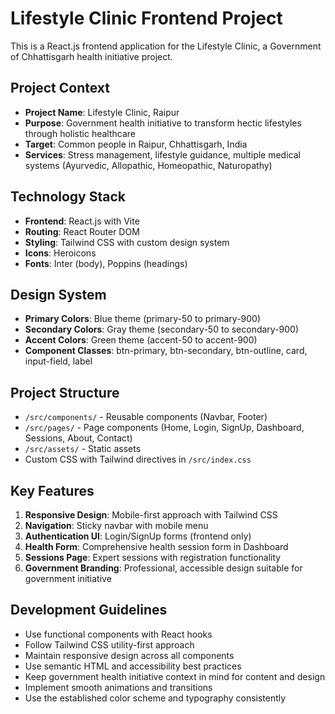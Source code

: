 <!-- Use this file to provide workspace-specific custom instructions to Copilot. For more details, visit https://code.visualstudio.com/docs/copilot/copilot-customization#_use-a-githubcopilotinstructionsmd-file -->

# Lifestyle Clinic Frontend Project

This is a React.js frontend application for the Lifestyle Clinic, a Government of Chhattisgarh health initiative project.

## Project Context
- **Project Name**: Lifestyle Clinic, Raipur
- **Purpose**: Government health initiative to transform hectic lifestyles through holistic healthcare
- **Target**: Common people in Raipur, Chhattisgarh, India
- **Services**: Stress management, lifestyle guidance, multiple medical systems (Ayurvedic, Allopathic, Homeopathic, Naturopathy)

## Technology Stack
- **Frontend**: React.js with Vite
- **Routing**: React Router DOM
- **Styling**: Tailwind CSS with custom design system
- **Icons**: Heroicons
- **Fonts**: Inter (body), Poppins (headings)

## Design System
- **Primary Colors**: Blue theme (primary-50 to primary-900)
- **Secondary Colors**: Gray theme (secondary-50 to secondary-900)
- **Accent Colors**: Green theme (accent-50 to accent-900)
- **Component Classes**: btn-primary, btn-secondary, btn-outline, card, input-field, label

## Project Structure
- `/src/components/` - Reusable components (Navbar, Footer)
- `/src/pages/` - Page components (Home, Login, SignUp, Dashboard, Sessions, About, Contact)
- `/src/assets/` - Static assets
- Custom CSS with Tailwind directives in `/src/index.css`

## Key Features
1. **Responsive Design**: Mobile-first approach with Tailwind CSS
2. **Navigation**: Sticky navbar with mobile menu
3. **Authentication UI**: Login/SignUp forms (frontend only)
4. **Health Form**: Comprehensive health session form in Dashboard
5. **Sessions Page**: Expert sessions with registration functionality
6. **Government Branding**: Professional, accessible design suitable for government initiative

## Development Guidelines
- Use functional components with React hooks
- Follow Tailwind CSS utility-first approach
- Maintain responsive design across all components
- Use semantic HTML and accessibility best practices
- Keep government health initiative context in mind for content and design
- Implement smooth animations and transitions
- Use the established color scheme and typography consistently
